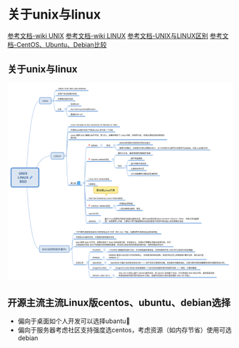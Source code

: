 # 关于unix与linux

[参考文档-wiki UNIX](https://zh.wikipedia.org/wiki/UNIX)
[参考文档-wiki LINUX](https://zh.wikipedia.org/wiki/LINUX)
[参考文档-UNIX与LINUX区别](https://www.guru99.com/difference-unix-vs-linux.html)
[参考文档-CentOS、Ubuntu、Debian比较](https://zhuanlan.zhihu.com/p/32274264)


## 关于unix与linux
![思维导图](../picture/Unix&Linux&BSD.png)


## 开源主流主流Linux版centos、ubuntu、debian选择

* 偏向于桌面如个人开发可以选择ubantu
* 偏向于服务器考虑社区支持强度选centos，考虑资源（如内存节省）使用可选debian
